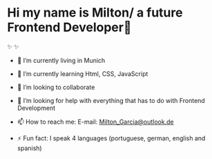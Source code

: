 # Hi my name is Milton/ a future Frontend Developer👋

✨  ✨ 

- 🔭 I’m currently living in Munich

- 🌱 I’m currently learning Html, CSS, JavaScript

- 👯 I’m looking to collaborate 

- 🤔 I’m looking for help with everything that has to do with Frontend Development

- 📫 How to reach me: E-mail: Milton_Garcia@outlook.de

- ⚡ Fun fact: I speak 4 languages (portuguese, german, english and spanish)

